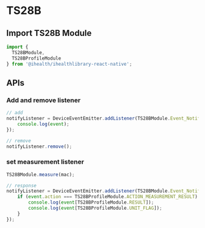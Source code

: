 # TS28B

## Import TS28B Module

```js
import {
  TS28BModule,
  TS28BProfileModule
} from '@ihealth/ihealthlibrary-react-native';
```

## APIs

### Add and remove listener

```js
// add
notifyListener = DeviceEventEmitter.addListener(TS28BModule.Event_Notify,  (event) => {
    console.log(event);
});

// remove
notifyListener.remove();
```

### set measurement listener

```js
TS28BModule.measure(mac);

// response
notifyListener = DeviceEventEmitter.addListener(TS28BModule.Event_Notify,  (event) => {
    if (event.action === TS28BProfileModule.ACTION_MEASUREMENT_RESULT) {
        console.log(event[TS28BProfileModule.RESULT]);
        console.log(event[TS28BProfileModule.UNIT_FLAG]);
    } 
});
```